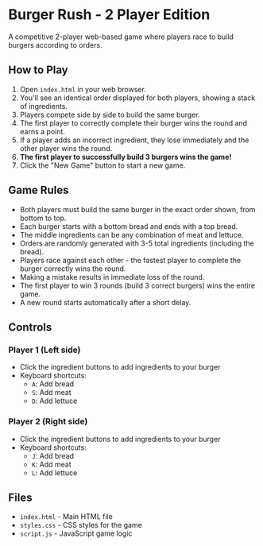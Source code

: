 # Burger Rush - 2 Player Edition

A competitive 2-player web-based game where players race to build burgers according to orders.

## How to Play

1. Open `index.html` in your web browser.
2. You'll see an identical order displayed for both players, showing a stack of ingredients.
3. Players compete side by side to build the same burger.
4. The first player to correctly complete their burger wins the round and earns a point.
5. If a player adds an incorrect ingredient, they lose immediately and the other player wins the round.
6. **The first player to successfully build 3 burgers wins the game!**
7. Click the "New Game" button to start a new game.

## Game Rules

- Both players must build the same burger in the exact order shown, from bottom to top.
- Each burger starts with a bottom bread and ends with a top bread.
- The middle ingredients can be any combination of meat and lettuce.
- Orders are randomly generated with 3-5 total ingredients (including the bread).
- Players race against each other - the fastest player to complete the burger correctly wins the round.
- Making a mistake results in immediate loss of the round.
- The first player to win 3 rounds (build 3 correct burgers) wins the entire game.
- A new round starts automatically after a short delay.

## Controls

### Player 1 (Left side)

- Click the ingredient buttons to add ingredients to your burger
- Keyboard shortcuts:
  - `A`: Add bread
  - `S`: Add meat
  - `D`: Add lettuce

### Player 2 (Right side)

- Click the ingredient buttons to add ingredients to your burger
- Keyboard shortcuts:
  - `J`: Add bread
  - `K`: Add meat
  - `L`: Add lettuce

## Files

- `index.html` - Main HTML file
- `styles.css` - CSS styles for the game
- `script.js` - JavaScript game logic
